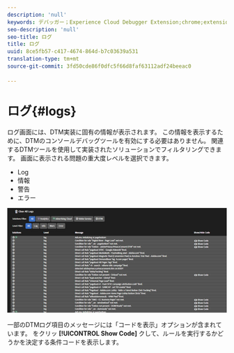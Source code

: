 ```yaml
---
description: 'null'
keywords: デバッガー；Experience Cloud Debugger Extension;chrome;extension;logs
seo-description: 'null'
seo-title: ログ
title: ログ
uuid: 8ce5fb57-c417-4674-864d-b7c03639a531
translation-type: tm+mt
source-git-commit: 3fd50cde86f0dfc5f66d8faf63112adf24beeac0

---
```



# ログ{#logs}

ログ画面には、DTM実装に固有の情報が表示されます。 この情報を表示するために、DTMのコンソールデバッグツールを有効にする必要はありません。 関連するDTMツールを使用して実装されたソリューションでフィルタリングできます。 画面に表示される問題の重大度レベルを選択できます。

* Log
* 情報
* 警告
* エラー

![](assets/logs.jpg)

一部のDTMログ項目のメッセージには「コードを表示」オプションが含まれています。 をクリッ **[!UICONTROL Show Code]** クして、ルールを実行するかどうかを決定する条件コードを表示します。
